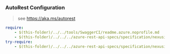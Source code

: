 ### AutoRest Configuration
> see https://aka.ms/autorest

``` yaml
require:
    - $(this-folder)/../../tools/SwaggerCI/readme.azure.noprofile.md
    - $(this-folder)/../../../azure-rest-api-specs/specification/nexusidentity/resource-manager/Microsoft.NexusIdentity/readme.md
try-require:
    - $(this-folder)/../../../azure-rest-api-specs/specification/nexusidentity/resource-manager/Microsoft.NexusIdentity/readme.powershell.md
```
